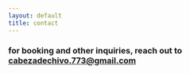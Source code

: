 ```yaml
---
layout: default
title: contact
---
```


### for booking and other inquiries, reach out to <a href="mailto:cabezadechivo.773@gmail.com">cabezadechivo.773@gmail.com</a>
